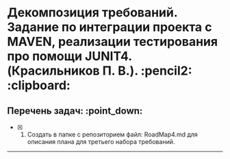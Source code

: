 <h1>Декомпозиция требований. Задание по интеграции проекта с MAVEN, реализации тестирования про помощи JUNIT4. (Красильников П. В.). :pencil2: :clipboard:</h1>
<h2>Перечень задач: :point_down:</h2>

  - [x] 1. Создать в папке с репозиторием файл: RoadMap4.md для описания плана для третьего набора требований.

<hr>
